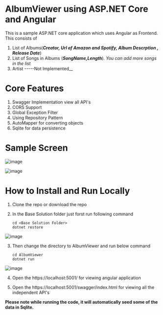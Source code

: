 # AlbumViewer using ASP.NET Core and Angular

This is a sample ASP.NET core application which uses Angular as Frontend. This consists of
1. List of Albums(**_Creator, Url of Amazon and Spotify, Album Descrption , Release Date_**)
2. List of Songs in Albums (**_SongName,Length_**). _You can add more songs in the list_
3. Artist -----Not Implemented__

# Core Features
1. Swagger Implementation view all API's
2. CORS Support
3. Global Exception Filter
4. Using Repository Pattern
5. AutoMapper for converting objects
6. Sqlite for data persistence

# Sample Screen

![image](https://user-images.githubusercontent.com/12517925/152788137-da293ca3-aa6f-4787-897c-e89221423387.png)

![image](https://user-images.githubusercontent.com/12517925/152788390-c1b10e09-772b-4949-a71a-5129dad82427.png)

# How to Install and Run Locally
1. Clone the repo or download the repo

2. In the Base Solution folder just forst run following command
   ```
   cd <Base Solution Folder>
   dotnet restore
   ```
![image](https://user-images.githubusercontent.com/12517925/152789322-278f68c2-8c29-4bb6-b3cd-82163a78c59a.png)

3. Then change the directory to AlbumViewer and run below command
    ```
   cd AlbumViewer
   dotnet run
   ```
![image](https://user-images.githubusercontent.com/12517925/152789529-f95b41ce-3e05-4b3e-99da-a244e47c78d2.png)

4. Open the https://localhost:5001/ for viewing angular application

5. Open the https://localhost:5001/swagger/index.html for viewing all the independent API's




**Please note while running the code, it will automatically seed some of the data in Sqlite.**
